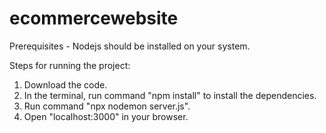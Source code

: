 # ecommercewebsite

Prerequisites - Nodejs should be installed on your system.

Steps for running the project:
1. Download the code.
2. In the terminal, run command "npm install" to install the dependencies.
3. Run command "npx nodemon server.js".
4. Open "localhost:3000" in your browser.
